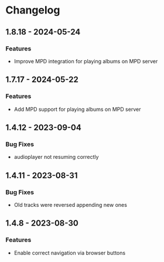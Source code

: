 # Changelog

<!-- insertion marker -->

## 1.8.18 - 2024-05-24

### Features

- Improve MPD integration for playing albums on MPD server


## 1.7.17 - 2024-05-22

### Features

- Add MPD support for playing albums on MPD server


## 1.4.12 - 2023-09-04

### Bug Fixes

- audioplayer not resuming correctly


## 1.4.11 - 2023-08-31

### Bug Fixes

- Old tracks were reversed appending new ones


## 1.4.8 - 2023-08-30

### Features

- Enable correct navigation via browser buttons


